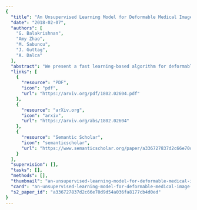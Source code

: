 ```yaml
---
{
  "title": "An Unsupervised Learning Model for Deformable Medical Image Registration",
  "date": "2018-02-07",
  "authors": [
    "G. Balakrishnan",
    "Amy Zhao",
    "M. Sabuncu",
    "J. Guttag",
    "A. Dalca"
  ],
  "abstract": "We present a fast learning-based algorithm for deformable, pairwise 3D medical image registration. Current registration methods optimize an objective function independently for each pair of images, which can be time-consuming for large data. We define registration as a parametric function, and optimize its parameters given a set of images from a collection of interest. Given a new pair of scans, we can quickly compute a registration field by directly evaluating the function using the learned parameters. We model this function using a CNN, and use a spatial transform layer to reconstruct one image from another while imposing smoothness constraints on the registration field. The proposed method does not require supervised information such as ground truth registration fields or anatomical landmarks. We demonstrate registration accuracy comparable to state-of-the-art 3D image registration, while operating orders of magnitude faster in practice. Our method promises to significantly speed up medical image analysis and processing pipelines, while facilitating novel directions in learning-based registration and its applications. Our code is available at https://github.com/balakg/voxelmorph.",
  "links": [
    {
      "resource": "PDF",
      "icon": "pdf",
      "url": "https://arxiv.org/pdf/1802.02604.pdf"
    },
    {
      "resource": "arXiv.org",
      "icon": "arxiv",
      "url": "https://arxiv.org/abs/1802.02604"
    },
    {
      "resource": "Semantic Scholar",
      "icon": "semanticscholar",
      "url": "https://www.semanticscholar.org/paper/a336727837d2c66e70d9d54a036fa8177cb4d0ed"
    }
  ],
  "supervision": [],
  "tasks": [],
  "methods": [],
  "thumbnail": "an-unsupervised-learning-model-for-deformable-medical-image-registration-thumb.jpg",
  "card": "an-unsupervised-learning-model-for-deformable-medical-image-registration-card.jpg",
  "s2_paper_id": "a336727837d2c66e70d9d54a036fa8177cb4d0ed"
}
---
```


